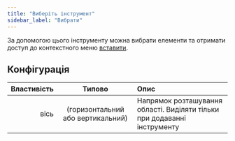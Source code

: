 ```yaml
---
title: "Виберіть інструмент"
sidebar_label: "Вибрати"
---
```



За допомогою цього інструменту можна вибрати елементи та отримати доступ до контекстного меню [вставити](../add).

## Конфігурація

| Властивість |              Типово               | Опис                                                                     |
| -----------:|:---------------------------------:|:------------------------------------------------------------------------ |
|        вісь | (горизонтальний або вертикальний) | Напрямок розташування області. Виділяти тільки при додаванні інструменту |

